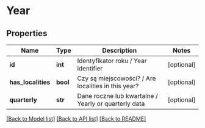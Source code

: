 # Year

## Properties
Name | Type | Description | Notes
------------ | ------------- | ------------- | -------------
**id** | **int** | Identyfikator roku / Year identifier | [optional] 
**has_localities** | **bool** | Czy są miejscowości? / Are localities in this year? | [optional] 
**quarterly** | **str** | Dane roczne lub kwartalne / Yearly or quarterly data | [optional] 

[[Back to Model list]](../README.md#documentation-for-models) [[Back to API list]](../README.md#documentation-for-api-endpoints) [[Back to README]](../README.md)


